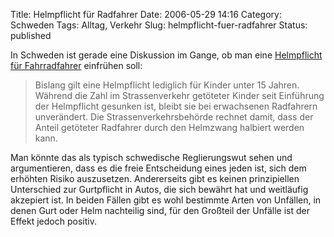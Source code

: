 Title: Helmpflicht für Radfahrer
Date: 2006-05-29 14:16
Category: Schweden
Tags: Alltag, Verkehr
Slug: helmpflicht-fuer-radfahrer
Status: published

In Schweden ist gerade eine Diskussion im Gange, ob man eine
[Helmpflicht für
Fahrradfahrer](http://www.sr.se/cgi-bin/International/nyhetssidor/artikel.asp?ProgramID=2108&format=1&artikel=866907)
einfrühen soll:

> Bislang gilt eine Helmpflicht lediglich für Kinder unter 15 Jahren.
> Während die Zahl im Strassenverkehr getöteter Kinder seit Einführung
> der Helmpflicht gesunken ist, bleibt sie bei erwachsenen Radfahrern
> unverändert. Die Strassenverkehrsbehörde rechnet damit, dass der
> Anteil getöteter Radfahrer durch den Helmzwang halbiert werden kann.

Man könnte das als typisch schwedische Reglierungswut sehen und
argumentieren, dass es die freie Entscheidung eines jeden ist, sich dem
erhöhten Risiko auszusetzen. Andererseits gibt es keinen prinzipiellen
Unterschied zur Gurtpflicht in Autos, die sich bewährt hat und
weitläufig akzepiert ist. In beiden Fällen gibt es wohl bestimmte Arten
von Unfällen, in denen Gurt oder Helm nachteilig sind, für den Großteil
der Unfälle ist der Effekt jedoch positiv.

